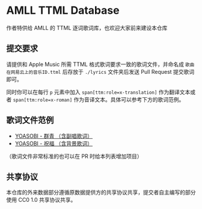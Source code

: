# AMLL TTML Database

作者特供给 AMLL 的 TTML 逐词歌词库，也欢迎大家前来建设本仓库

## 提交要求

请提供和 Apple Music 所需 TTML 格式歌词要求一致的歌词文件，并命名成 `歌曲在网易云上的音乐ID.ttml` 后存放于 `./lyrics` 文件夹后发送 Pull Request 提交歌词即可。

同时你可以在每行 `p` 元素中加入 `span[ttm:role=x-translation]` 作为翻译文本或者 `span[ttm:role=x-roman]` 作为音译文本。具体可以参考下方的歌词范例。

## 歌词文件范例

- [YOASOBI - 群青 （含副唱歌词）](./lyrics/1472480890.ttml)
- [YOASOBI - 祝福 （含背景歌词）](./lyrics/1983292457.ttml)

（歌词文件非常标准的也可以在 PR 时给本列表增加项目）

## 共享协议

本仓库的外来数据部分遵循原数据提供方的共享协议共享，提交者自主编写的部分使用 CC0 1.0 共享协议共享。

